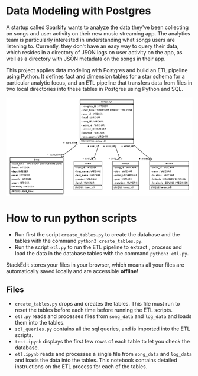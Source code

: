 # Data Modeling with Postgres

A startup called Sparkify wants to analyze the data they've been collecting on songs and user activity on their new music streaming app. The analytics team is particularly interested in understanding what songs users are listening to. Currently, they don't have an easy way to query their data, which resides in a directory of JSON logs on user activity on the app, as well as a directory with JSON metadata on the songs in their app.

This project  applies data modeling with Postgres and build an ETL pipeline using Python. It defines fact and dimension tables for a star schema for a particular analytic focus, and an ETL pipeline that transfers data from files in two local directories into these tables in Postgres using Python and SQL.

![ERD Diagram](sparkifydb_erd.png)


# How to run python scripts
- Run first the script `create_tables.py` to create the database and the tables with the command `python3 create_tables.py`.
- Run the script `etl.py` to run the ETL pipeline to extract , process and load the data in the database tables with the command `python3 etl.py`.

StackEdit stores your files in your browser, which means all your files are automatically saved locally and are accessible **offline!**

## Files
- `create_tables.py` drops and creates the tables. This file must run to reset the tables before each time before running the ETL scripts.
- `etl.py` reads and processes files from `song_data` and `log_data` and loads them into the tables.
- `sql_queries.py` contains all the sql queries, and is imported into the ETL scripts.
- `test.ipynb` displays the first few rows of each table to let you check the database.
- `etl.ipynb` reads and processes a single file from `song_data` and `log_data` and loads the data into the tables. This notebook contains detailed instructions on the ETL process for each of the tables.